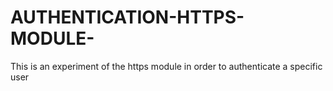 # AUTHENTICATION-HTTPS-MODULE-
This is an experiment of the https module in order to authenticate a specific user
